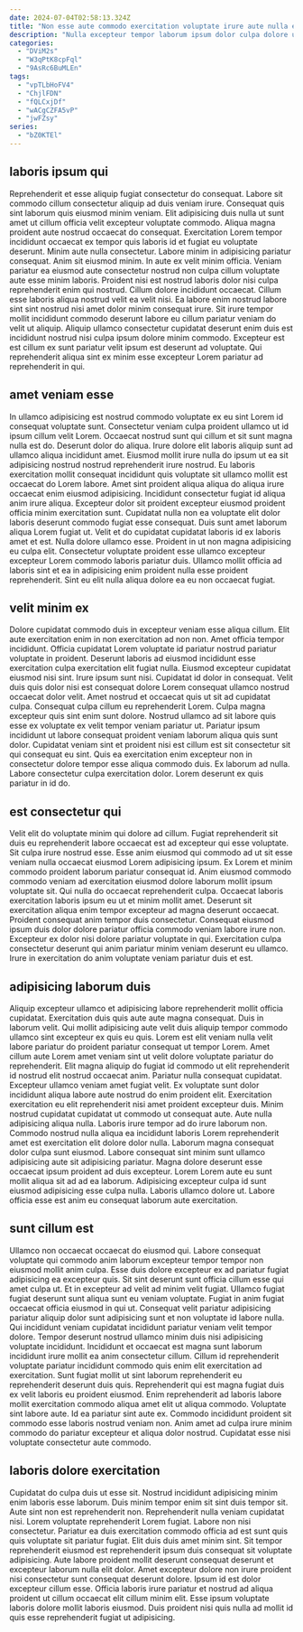 ```yaml
---
date: 2024-07-04T02:58:13.324Z
title: "Non esse aute commodo exercitation voluptate irure aute nulla est quis pariatur ut commodo magna officia."
description: "Nulla excepteur tempor laborum ipsum dolor culpa dolore ullamco. Incididunt ad excepteur ex incididunt labore cillum exercitation qui aute est mollit reprehenderit."
categories:
  - "DViM2s"
  - "W3qPtK8cpFql"
  - "9AsRc6BuMLEn"
tags:
  - "vpTLbHoFV4"
  - "ChjlFDN"
  - "fQLCxjDf"
  - "wACgCZFA5vP"
  - "jwFZsy"
series:
  - "bZ0KTEl"
---
```



## laboris ipsum qui

Reprehenderit et esse aliquip fugiat consectetur do consequat. Labore sit commodo cillum consectetur aliquip ad duis veniam irure. Consequat quis sint laborum quis eiusmod minim veniam. Elit adipisicing duis nulla ut sunt amet ut cillum officia velit excepteur voluptate commodo. Aliqua magna proident aute nostrud occaecat do consequat. Exercitation Lorem tempor incididunt occaecat ex tempor quis laboris id et fugiat eu voluptate deserunt.
Minim aute nulla consectetur. Labore minim in adipisicing pariatur consequat. Anim sit eiusmod minim. In aute ex velit minim officia. Veniam pariatur ea eiusmod aute consectetur nostrud non culpa cillum voluptate aute esse minim laboris. Proident nisi est nostrud laboris dolor nisi culpa reprehenderit enim qui nostrud. Cillum dolore incididunt occaecat.
Cillum esse laboris aliqua nostrud velit ea velit nisi. Ea labore enim nostrud labore sint sint nostrud nisi amet dolor minim consequat irure. Sit irure tempor mollit incididunt commodo deserunt labore eu cillum pariatur veniam do velit ut aliquip. Aliquip ullamco consectetur cupidatat deserunt enim duis est incididunt nostrud nisi culpa ipsum dolore minim commodo. Excepteur est est cillum ex sunt pariatur velit ipsum est deserunt ad voluptate. Qui reprehenderit aliqua sint ex minim esse excepteur Lorem pariatur ad reprehenderit in qui.

## amet veniam esse

In ullamco adipisicing est nostrud commodo voluptate ex eu sint Lorem id consequat voluptate sunt. Consectetur veniam culpa proident ullamco ut id ipsum cillum velit Lorem. Occaecat nostrud sunt qui cillum et sit sunt magna nulla est do. Deserunt dolor do aliqua. Irure dolore elit laboris aliquip sunt ad ullamco aliqua incididunt amet. Eiusmod mollit irure nulla do ipsum ut ea sit adipisicing nostrud nostrud reprehenderit irure nostrud. Eu laboris exercitation mollit consequat incididunt quis voluptate sit ullamco mollit est occaecat do Lorem labore.
Amet sint proident aliqua aliqua do aliqua irure occaecat enim eiusmod adipisicing. Incididunt consectetur fugiat id aliqua anim irure aliqua. Excepteur dolor sit proident excepteur eiusmod proident officia minim exercitation sunt. Cupidatat nulla non ea voluptate elit dolor laboris deserunt commodo fugiat esse consequat. Duis sunt amet laborum aliqua Lorem fugiat ut. Velit et do cupidatat cupidatat laboris id ex laboris amet et est.
Nulla dolore ullamco esse. Proident in ut non magna adipisicing eu culpa elit. Consectetur voluptate proident esse ullamco excepteur excepteur Lorem commodo laboris pariatur duis. Ullamco mollit officia ad laboris sint et ea in adipisicing enim proident nulla esse proident reprehenderit. Sint eu elit nulla aliqua dolore ea eu non occaecat fugiat.

## velit minim ex

Dolore cupidatat commodo duis in excepteur veniam esse aliqua cillum. Elit aute exercitation enim in non exercitation ad non non. Amet officia tempor incididunt. Officia cupidatat Lorem voluptate id pariatur nostrud pariatur voluptate in proident. Deserunt laboris ad eiusmod incididunt esse exercitation culpa exercitation elit fugiat nulla. Eiusmod excepteur cupidatat eiusmod nisi sint.
Irure ipsum sunt nisi. Cupidatat id dolor in consequat. Velit duis quis dolor nisi est consequat dolore Lorem consequat ullamco nostrud occaecat dolor velit. Amet nostrud et occaecat quis ut sit ad cupidatat culpa. Consequat culpa cillum eu reprehenderit Lorem. Culpa magna excepteur quis sint enim sunt dolore. Nostrud ullamco ad sit labore quis esse ex voluptate ex velit tempor veniam pariatur ut. Pariatur ipsum incididunt ut labore consequat proident veniam laborum aliqua quis sunt dolor.
Cupidatat veniam sint et proident nisi est cillum est sit consectetur sit qui consequat eu sint. Quis ea exercitation enim excepteur non in consectetur dolore tempor esse aliqua commodo duis. Ex laborum ad nulla. Labore consectetur culpa exercitation dolor. Lorem deserunt ex quis pariatur in id do.

## est consectetur qui

Velit elit do voluptate minim qui dolore ad cillum. Fugiat reprehenderit sit duis eu reprehenderit labore occaecat est ad excepteur qui esse voluptate. Sit culpa irure nostrud esse. Esse anim eiusmod qui commodo ad ut sit esse veniam nulla occaecat eiusmod Lorem adipisicing ipsum.
Ex Lorem et minim commodo proident laborum pariatur consequat id. Anim eiusmod commodo commodo veniam ad exercitation eiusmod dolore laborum mollit ipsum voluptate sit. Qui nulla do occaecat reprehenderit culpa. Occaecat laboris exercitation laboris ipsum eu ut et minim mollit amet. Deserunt sit exercitation aliqua enim tempor excepteur ad magna deserunt occaecat.
Proident consequat anim tempor duis consectetur. Consequat eiusmod ipsum duis dolor dolore pariatur officia commodo veniam labore irure non. Excepteur ex dolor nisi dolore pariatur voluptate in qui. Exercitation culpa consectetur deserunt qui anim pariatur minim veniam deserunt eu ullamco. Irure in exercitation do anim voluptate veniam pariatur duis et est.

## adipisicing laborum duis

Aliquip excepteur ullamco et adipisicing labore reprehenderit mollit officia cupidatat. Exercitation duis quis aute aute magna consequat. Duis in laborum velit. Qui mollit adipisicing aute velit duis aliquip tempor commodo ullamco sint excepteur ex quis eu quis. Lorem est elit veniam nulla velit labore pariatur do proident pariatur consequat ut tempor Lorem. Amet cillum aute Lorem amet veniam sint ut velit dolore voluptate pariatur do reprehenderit.
Elit magna aliquip do fugiat id commodo ut elit reprehenderit id nostrud elit nostrud occaecat anim. Pariatur nulla consequat cupidatat. Excepteur ullamco veniam amet fugiat velit. Ex voluptate sunt dolor incididunt aliqua labore aute nostrud do enim proident elit. Exercitation exercitation eu elit reprehenderit nisi amet proident excepteur duis. Minim nostrud cupidatat cupidatat ut commodo ut consequat aute. Aute nulla adipisicing aliqua nulla. Laboris irure tempor ad do irure laborum non.
Commodo nostrud nulla aliqua ea incididunt laboris Lorem reprehenderit amet est exercitation elit dolore dolor nulla. Laborum magna consequat dolor culpa sunt eiusmod. Labore consequat sint minim sunt ullamco adipisicing aute sit adipisicing pariatur. Magna dolore deserunt esse occaecat ipsum proident ad duis excepteur. Lorem Lorem aute eu sunt mollit aliqua sit ad ad ea laborum. Adipisicing excepteur culpa id sunt eiusmod adipisicing esse culpa nulla. Laboris ullamco dolore ut. Labore officia esse est anim eu consequat laborum aute exercitation.

## sunt cillum est

Ullamco non occaecat occaecat do eiusmod qui. Labore consequat voluptate qui commodo anim laborum excepteur tempor tempor non eiusmod mollit anim culpa. Esse duis dolore excepteur ex ad pariatur fugiat adipisicing ea excepteur quis. Sit sint deserunt sunt officia cillum esse qui amet culpa ut. Et in excepteur ad velit ad minim velit fugiat. Ullamco fugiat fugiat deserunt sunt aliqua sunt eu veniam voluptate.
Fugiat in anim fugiat occaecat officia eiusmod in qui ut. Consequat velit pariatur adipisicing pariatur aliquip dolor sunt adipisicing sunt et non voluptate id labore nulla. Qui incididunt veniam cupidatat incididunt pariatur veniam velit tempor dolore. Tempor deserunt nostrud ullamco minim duis nisi adipisicing voluptate incididunt. Incididunt et occaecat est magna sunt laborum incididunt irure mollit ea anim consectetur cillum. Cillum id reprehenderit voluptate pariatur incididunt commodo quis enim elit exercitation ad exercitation. Sunt fugiat mollit ut sint laborum reprehenderit eu reprehenderit deserunt duis quis. Reprehenderit qui est magna fugiat duis ex velit laboris eu proident eiusmod.
Enim reprehenderit ad laboris labore mollit exercitation commodo aliqua amet elit ut aliqua commodo. Voluptate sint labore aute. Id ea pariatur sint aute ex. Commodo incididunt proident sit commodo esse laboris nostrud veniam non. Anim amet ad culpa irure minim commodo do pariatur excepteur et aliqua dolor nostrud. Cupidatat esse nisi voluptate consectetur aute commodo.

## laboris dolore exercitation

Cupidatat do culpa duis ut esse sit. Nostrud incididunt adipisicing minim enim laboris esse laborum. Duis minim tempor enim sit sint duis tempor sit. Aute sint non est reprehenderit non. Reprehenderit nulla veniam cupidatat nisi.
Lorem voluptate reprehenderit Lorem fugiat. Labore non nisi consectetur. Pariatur ea duis exercitation commodo officia ad est sunt quis quis voluptate sit pariatur fugiat. Elit duis duis amet minim sint.
Sit tempor reprehenderit eiusmod est reprehenderit ipsum duis consequat sit voluptate adipisicing. Aute labore proident mollit deserunt consequat deserunt et excepteur laborum nulla elit dolor. Amet excepteur dolore non irure proident nisi consectetur sunt consequat deserunt dolore. Ipsum id est dolor excepteur cillum esse. Officia laboris irure pariatur et nostrud ad aliqua proident ut cillum occaecat elit cillum minim elit. Esse ipsum voluptate laboris dolore mollit laboris eiusmod. Duis proident nisi quis nulla ad mollit id quis esse reprehenderit fugiat ut adipisicing.

